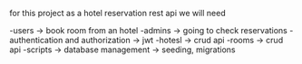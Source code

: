 for this project as a hotel reservation rest api we will need

-users -> book room from an hotel
-admins -> going to check reservations
-authentication and authorization -> jwt
-hotesl -> crud api
-rooms -> crud api
-scripts -> database management -> seeding, migrations